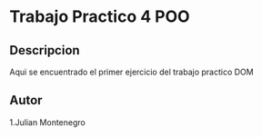 # Trabajo Practico 4 POO

## Descripcion

Aqui se encuentrado el primer ejercicio del trabajo practico DOM

## Autor

1.Julian Montenegro